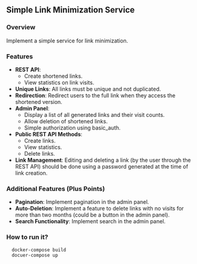 ## Simple Link Minimization Service

### Overview
Implement a simple service for link minimization.

### Features
- **REST API**:
    - Create shortened links.
    - View statistics on link visits.
- **Unique Links**: All links must be unique and not duplicated.
- **Redirection**: Redirect users to the full link when they access the shortened version.
- **Admin Panel**:
    - Display a list of all generated links and their visit counts.
    - Allow deletion of shortened links.
    - Simple authorization using basic_auth.
- **Public REST API Methods**:
    - Create links.
    - View statistics.
    - Delete links.
- **Link Management**: Editing and deleting a link (by the user through the REST API) should be done using a password generated at the time of link creation.

### Additional Features (Plus Points)
- **Pagination**: Implement pagination in the admin panel.
- **Auto-Deletion**: Implement a feature to delete links with no visits for more than two months (could be a button in the admin panel).
- **Search Functionality**: Implement search in the admin panel.

### How to run it? 
```bash
  docker-compose build
  docuer-compose up
```
